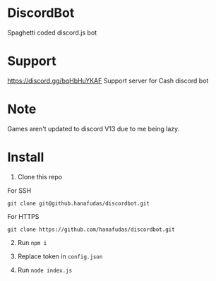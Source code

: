 # DiscordBot
Spaghetti coded discord.js bot

# Support
https://discord.gg/bqHbHuYKAF
Support server for Cash discord bot

# Note

Games aren't updated to discord V13 due to me being lazy.

# Install

1. Clone this repo

For SSH

`git clone git@github.hanafudas/discordbot.git`

For HTTPS

`git clone https://github.com/hanafudas/discordbot.git`

2. Run `npm i`

3. Replace token in `config.json`

4. Run `node index.js`
